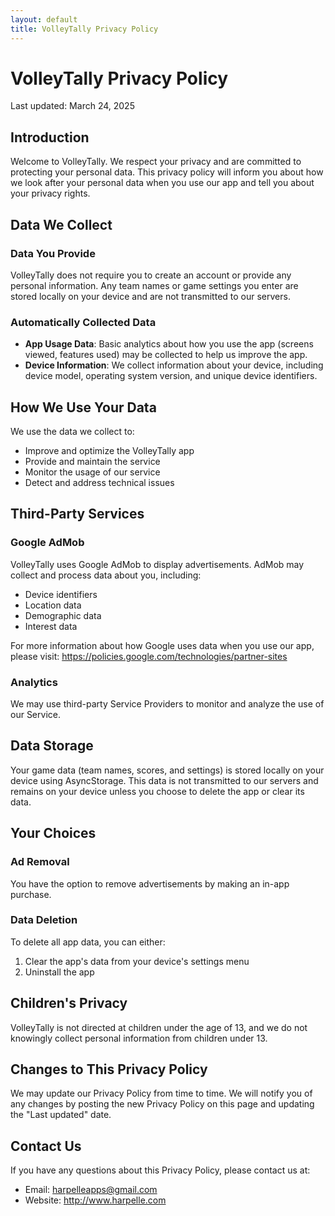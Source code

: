 ```yaml
---
layout: default
title: VolleyTally Privacy Policy
---
```


# VolleyTally Privacy Policy

Last updated: March 24, 2025

## Introduction

Welcome to VolleyTally. We respect your privacy and are committed to protecting your personal data. This privacy policy will inform you about how we look after your personal data when you use our app and tell you about your privacy rights.

## Data We Collect

### Data You Provide

VolleyTally does not require you to create an account or provide any personal information. Any team names or game settings you enter are stored locally on your device and are not transmitted to our servers.

### Automatically Collected Data

- **App Usage Data**: Basic analytics about how you use the app (screens viewed, features used) may be collected to help us improve the app.
- **Device Information**: We collect information about your device, including device model, operating system version, and unique device identifiers.

## How We Use Your Data

We use the data we collect to:
- Improve and optimize the VolleyTally app
- Provide and maintain the service
- Monitor the usage of our service
- Detect and address technical issues

## Third-Party Services

### Google AdMob

VolleyTally uses Google AdMob to display advertisements. AdMob may collect and process data about you, including:
- Device identifiers
- Location data
- Demographic data
- Interest data

For more information about how Google uses data when you use our app, please visit: https://policies.google.com/technologies/partner-sites

### Analytics

We may use third-party Service Providers to monitor and analyze the use of our Service.

## Data Storage

Your game data (team names, scores, and settings) is stored locally on your device using AsyncStorage. This data is not transmitted to our servers and remains on your device unless you choose to delete the app or clear its data.

## Your Choices

### Ad Removal
You have the option to remove advertisements by making an in-app purchase.

### Data Deletion
To delete all app data, you can either:
1. Clear the app's data from your device's settings menu
2. Uninstall the app

## Children's Privacy

VolleyTally is not directed at children under the age of 13, and we do not knowingly collect personal information from children under 13.

## Changes to This Privacy Policy

We may update our Privacy Policy from time to time. We will notify you of any changes by posting the new Privacy Policy on this page and updating the "Last updated" date.

## Contact Us

If you have any questions about this Privacy Policy, please contact us at:
- Email: harpelleapps@gmail.com
- Website: http://www.harpelle.com
